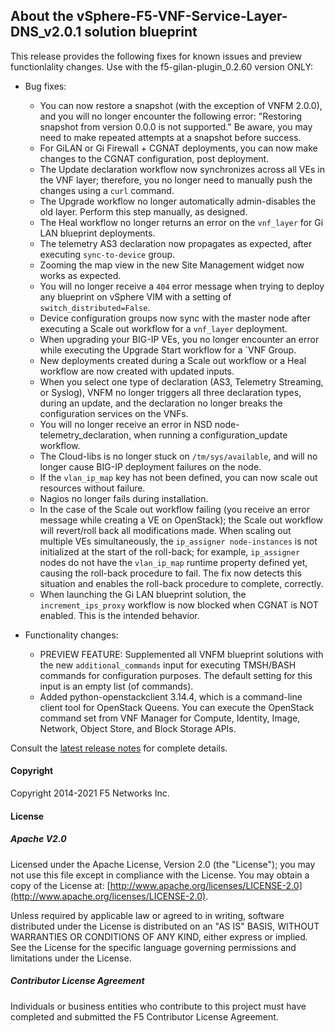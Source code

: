 ## About the vSphere-F5-VNF-Service-Layer-DNS_v2.0.1 solution blueprint

This release provides the following fixes for known issues and preview functionlality changes. Use with the f5-gilan-plugin_0.2.60 version ONLY: 


* Bug fixes:   

  * You can now restore a snapshot (with the exception of VNFM 2.0.0), and you will no longer encounter the following error: "Restoring snapshot from version 0.0.0 is not supported." Be aware, you may need to make repeated attempts at a snapshot before success.
  * For GiLAN or Gi Firewall + CGNAT deployments, you can now make changes to the CGNAT configuration, post deployment.
  * The Update declaration workflow now synchronizes across all VEs in the VNF layer; therefore, you no longer need to manually push the changes using a ``curl`` command.
  * The Upgrade workflow no longer automatically admin-disables the old layer. Perform this step manually, as designed.
  * The Heal workflow no longer returns an error on the ``vnf_layer`` for Gi LAN blueprint deployments.
  * The telemetry AS3 declaration now propagates as expected, after executing ``sync-to-device`` group.
  * Zooming the map view in the new Site Management widget now works as expected.
  * You will no longer receive a ``404`` error message when trying to deploy any blueprint on vSphere VIM with a setting of ``switch_distributed=False``.
  * Device configuration groups now sync with the master node after executing a Scale out workflow for a ``vnf_layer`` deployment.
  * When upgrading your BIG-IP VEs, you no longer encounter an error while executing the Upgrade Start workflow for a `VNF Group.
  * New deployments created during a Scale out workflow or a Heal workflow are now created with updated inputs.
  * When you select one type of declaration (AS3, Telemetry Streaming, or Syslog), VNFM no longer triggers all three declaration types, during an update, and the declaration no longer breaks the configuration services on the VNFs.
  * You will no longer receive an error in NSD node-telemetry_declaration, when running a configuration_update workflow.
  * The Cloud-libs is no longer stuck on ``/tm/sys/available``, and will no longer cause BIG-IP deployment failures on the node.
  * If the ``vlan_ip_map`` key has not been defined, you can now scale out resources without failure.
  * Nagios no longer fails during installation.
  * In the case of the Scale out workflow failing (you receive an error message while creating a VE on OpenStack); the Scale out workflow will revert/roll back all modifications made. When scaling out multiple VEs simultaneously,
  the ``ip_assigner node-instances`` is not initialized at the start of the roll-back; for example, ``ip_assigner`` nodes do not have the ``vlan_ip_map`` runtime property defined yet, causing the roll-back procedure to fail. The fix now detects this
  situation and enables the roll-back procedure to complete, correctly.
  * When launching the Gi LAN blueprint solution, the ``increment_ips_proxy`` workflow is now blocked when CGNAT is NOT enabled. This is the intended behavior.

* Functionality changes:

  * PREVIEW FEATURE: Supplemented all VNFM blueprint solutions with the new ``additional_commands`` input  for executing TMSH/BASH commands for configuration purposes. The default setting for this input is an empty list (of commands).
  * Added python-openstackclient 3.14.4, which is a command-line client tool for OpenStack Queens. You can execute the OpenStack command set from VNF Manager for Compute, Identity, Image, Network, Object Store, and Block Storage APIs.

Consult the [latest release notes](https://clouddocs.f5.com/cloud/nfv/latest/release-notes-1.html) for complete details.

#### Copyright
Copyright 2014-2021 F5 Networks Inc.

#### License

##### Apache V2.0 
Licensed under the Apache License, Version 2.0 (the "License"); you may not use this file except in compliance with the License. You may obtain a copy of the License at: [http://www.apache.org/licenses/LICENSE-2.0](http://www.apache.org/licenses/LICENSE-2.0).

Unless required by applicable law or agreed to in writing, software distributed under the License is distributed on an "AS IS" BASIS, WITHOUT WARRANTIES OR CONDITIONS OF ANY KIND, either express or implied. See the License for the specific language governing permissions and limitations under the License.

##### Contributor License Agreement
Individuals or business entities who contribute to this project must have completed and submitted the F5 Contributor License Agreement.
